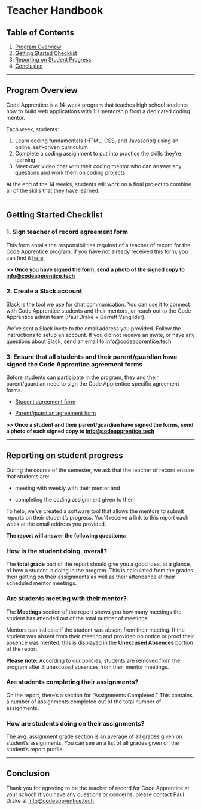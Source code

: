 # Teacher Handbook

## Table of Contents
1. [Program Overview](#program-overview)
2. [Getting Started Checklist](#getting-started)
3. [Reporting on Student Progress](#weekly-lessons)
4. [Conclusion](#conclusion)

----

<a name="program-overview"></a>
## Program Overview

Code Apprentice is a 14-week program that teaches high school students how to build web applications with 1:1 mentorship from a dedicated coding mentor. 

Each week, students: 

1. Learn coding fundamentals (HTML, CSS, and Javascript) using an online, self-driven curriculum 
2. Complete a coding assignment to put into practice the skills they’re learning 
3. Meet over video chat with their coding mentor who can answer any questions and work them on coding projects 

At the end of the 14 weeks, students will work on a final project to combine all of the skills that they have learned.

----

<a name="getting-started"></a>
## Getting Started Checklist

### 1. Sign teacher of record agreement form
This form entails the responsibilities required of a teacher of record for the Code Apprentice program. If you have not already received this form, you can find it [here](https://docs.google.com/document/d/15EufUhVW07X83oGS3Tsd_b7kvgGRx_WG0qTuqKFy6qM/edit?usp=sharing). 

**>> Once you have signed the form, send a photo of the signed copy to info@codeapprentice.tech**

### 2. Create a Slack account
Slack is the tool we use for chat communication. You can use it to connect with Code Apprentice students and their mentors, or reach out to the Code Apprentice admin team (Paul Drake + Garrett Vangilder). 

We’ve sent a Slack invite to the email address you provided. Follow the instructions to setup an account. If you did not receive an invite, or have any questions about Slack, send an email to info@codeapprentice.tech

### 3. Ensure that all students and their parent/guardian have signed the Code Apprentice agreement forms
Before students can participate in the program, they and their parent/guardian need to sign the Code Apprentice specific agreement forms. 

* [Student agreement form](https://docs.google.com/document/d/14ZQiQ0HDv0fljBOpuvU4QAh-Fj1vU51OKEPeAsaxvHc/edit?usp=sharing)

* [Parent/guardian agreement form](https://docs.google.com/document/d/1iJT8OW2B-q0VWJ23LCU8grc-vcVhXlgk6ipEYIU-kSU/edit?usp=sharing)

**>> Once a student and their parent/guardian have signed the forms, send a photo of each signed copy to info@codeapprentice.tech**

----

<a name="getting-started"></a>
## Reporting on student progress

During the course of the semester, we ask that the teacher of record ensure that students are:

* meeting with weekly with their mentor and 

* completing the coding assignment given to them

To help, we’ve created a software tool that allows the mentors to submit reports on their student’s progress. You’ll receive a link to this report each week at the email address you provided. 

**The report will answer the following questions:**

### How is the student doing, overall?
The **total grade** part of the report should give you a good idea, at a glance, of how a student is doing in the program. This is calculated from the grades their getting on their assignments as well as their attendance at their scheduled mentor meetings.

### Are students meeting with their mentor?
The **Meetings** section of the report shows you how many meetings the student has attended out of the total number of meetings. 

Mentors can indicate if the student was absent from their meeting. If the student was absent from their meeting and provided no notice or proof their absence was merited, this is displayed in the **Unexcused Absences** portion of the report. 

**Please note:** 
According to our policies, students are removed from the program after 3 unexcused absences from their mentor meetings.

### Are students completing their assignments?
On the report, there’s a section for “Assignments Completed.” This contains a number of assignments completed out of the total number of assignments.

### How are students doing on their assignments?
The avg. assignment grade section is an average of all grades given on student’s assignments. You can see an a list of all grades given on the student’s report profile.

----

## Conclusion
Thank you for agreeing to be the teacher of record for Code Apprentice at your school! If you have any questions or concerns, please contact Paul Drake at info@codeapprentice.tech
